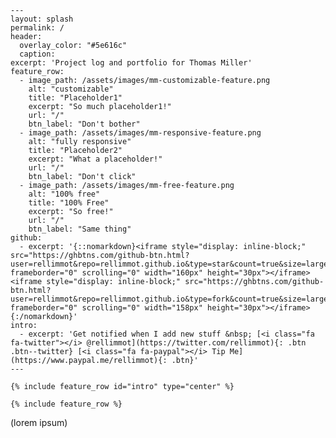 	---
	layout: splash
	permalink: /
	header:
	  overlay_color: "#5e616c"
	  caption:
	excerpt: 'Project log and portfolio for Thomas Miller'
	feature_row:
	  - image_path: /assets/images/mm-customizable-feature.png
	    alt: "customizable"
	    title: "Placeholder1"
	    excerpt: "So much placeholder1!"
	    url: "/"
	    btn_label: "Don't bother"
	  - image_path: /assets/images/mm-responsive-feature.png
	    alt: "fully responsive"
	    title: "Placeholder2"
	    excerpt: "What a placeholder!"
	    url: "/"
	    btn_label: "Don't click"
	  - image_path: /assets/images/mm-free-feature.png
	    alt: "100% free"
	    title: "100% Free"
	    excerpt: "So free!"
	    url: "/"
	    btn_label: "Same thing"
	github:
	  - excerpt: '{::nomarkdown}<iframe style="display: inline-block;" src="https://ghbtns.com/github-btn.html?user=rellimmot&repo=rellimmot.github.io&type=star&count=true&size=large" frameborder="0" scrolling="0" width="160px" height="30px"></iframe> <iframe style="display: inline-block;" src="https://ghbtns.com/github-btn.html?user=rellimmot&repo=rellimmot.github.io&type=fork&count=true&size=large" frameborder="0" scrolling="0" width="158px" height="30px"></iframe>{:/nomarkdown}'
	intro:
	  - excerpt: 'Get notified when I add new stuff &nbsp; [<i class="fa fa-twitter"></i> @rellimmot](https://twitter.com/rellimmot){: .btn .btn--twitter} [<i class="fa fa-paypal"></i> Tip Me](https://www.paypal.me/rellimmot){: .btn}'
	---

	{% include feature_row id="intro" type="center" %}

	{% include feature_row %}

(lorem ipsum)
